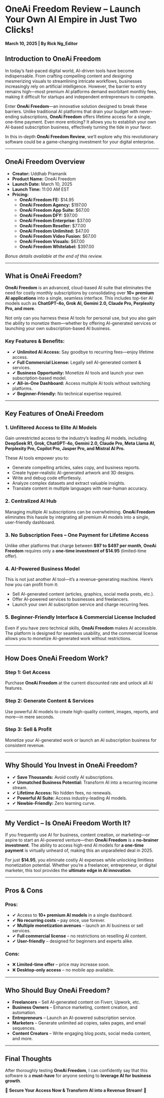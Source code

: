 # OneAi Freedom Review – Launch Your Own AI Empire in Just Two Clicks!

**March 10, 2025 | By Rick Ng_Editor**

## **Introduction to OneAi Freedom**


In today’s fast-paced digital world, AI-driven tools have become indispensable. From crafting compelling content and designing mesmerizing visuals to streamlining intricate workflows, businesses increasingly rely on artificial intelligence. However, the barrier to entry remains high—most premium AI platforms demand exorbitant monthly fees, making it difficult for startups and independent entrepreneurs to compete.

Enter **OneAi Freedom**—an innovative solution designed to break these barriers. Unlike traditional AI platforms that drain your budget with never-ending subscriptions, **OneAi Freedom** offers lifetime access for a single, one-time payment. Even more enticing? It allows you to establish your own AI-based subscription business, effectively turning the tide in your favor.

In this in-depth **OneAi Freedom Review**, we’ll explore why this revolutionary software could be a game-changing investment for your digital enterprise.

---

## **OneAi Freedom Overview**

- **Creator:** Uddhab Pramanik  
- **Product Name:** OneAi Freedom  
- **Launch Date:** March 10, 2025  
- **Launch Time:** 11:00 AM EST  
- **Pricing:**
  - **OneAi Freedom FE:** $14.95  
  - **OneAi Freedom Agency:** $197.00  
  - **OneAi Freedom App Suite:** $67.00  
  - **OneAi Freedom DFY:** $97.00  
  - **OneAi Freedom Enterprise:** $37.00  
  - **OneAi Freedom Reseller:** $77.00  
  - **OneAi Freedom Unlimited:** $47.00  
  - **OneAi Freedom Video Fusion:** $67.00  
  - **OneAi Freedom Visuals:** $67.00  
  - **OneAi Freedom Whitelabel:** $397.00  

*Bonus details available at the end of this review.*

---

## **What is OneAi Freedom?**

**OneAi Freedom** is an advanced, cloud-based AI suite that eliminates the need for costly monthly subscriptions by consolidating over **10+ premium AI applications** into a single, seamless interface. This includes top-tier AI models such as **ChatGPT-4o, Grok AI, Gemini 2.0, Claude Pro, Perplexity Pro, and more**.

Not only can you harness these AI tools for personal use, but you also gain the ability to monetize them—whether by offering AI-generated services or launching your own subscription-based AI business.

### **Key Features & Benefits:**
- ✔ **Unlimited AI Access:** Say goodbye to recurring fees—enjoy lifetime access.  
- ✔ **Full Commercial License:** Legally sell AI-generated content & services.  
- ✔ **Business Opportunity:** Monetize AI tools and launch your own subscription-based model.  
- ✔ **All-in-One Dashboard:** Access multiple AI tools without switching platforms.  
- ✔ **Beginner-Friendly:** No technical expertise required.

---

## **Key Features of OneAi Freedom**

### **1. Unfiltered Access to Elite AI Models**
Gain unrestricted access to the industry’s leading AI models, including **DeepSeek R1, Grok, ChatGPT-4o, Gemini 2.0, Claude Pro, Meta Llama AI, Perplexity Pro, Copilot Pro, Jasper Pro, and Mistral AI Pro.**

These AI tools empower you to:
- Generate compelling articles, sales copy, and business reports.
- Create hyper-realistic AI-generated artwork and 3D designs.
- Write and debug code effortlessly.
- Analyze complex datasets and extract valuable insights.
- Translate content in multiple languages with near-human accuracy.

### **2. Centralized AI Hub**
Managing multiple AI subscriptions can be overwhelming. **OneAi Freedom** eliminates this hassle by integrating all premium AI models into a single, user-friendly dashboard.

### **3. No Subscription Fees – One Payment for Lifetime Access**
Unlike other platforms that charge between **$97 to $497 per month**, **OneAi Freedom** requires only a **one-time investment of $14.95** (limited-time offer).

### **4. AI-Powered Business Model**
This is not just another AI tool—it’s a revenue-generating machine. Here’s how you can profit from it:
- Sell AI-generated content (articles, graphics, social media posts, etc.).
- Offer AI-powered services to businesses and freelancers.
- Launch your own AI subscription service and charge recurring fees.

### **5. Beginner-Friendly Interface & Commercial License Included**
Even if you have zero technical skills, **OneAi Freedom** makes AI accessible. The platform is designed for seamless usability, and the commercial license allows you to monetize AI-generated work without restrictions.

---

## **How Does OneAi Freedom Work?**

### **Step 1: Get Access**
Purchase **OneAi Freedom** at the current discounted rate and unlock all AI features.

### **Step 2: Generate Content & Services**
Use powerful AI models to create high-quality content, images, reports, and more—in mere seconds.

### **Step 3: Sell & Profit**
Monetize your AI-generated work or launch an AI subscription business for consistent revenue.

---

## **Why Should You Invest in OneAi Freedom?**
- ✔ **Save Thousands:** Avoid costly AI subscriptions.  
- ✔ **Unmatched Business Potential:** Transform AI into a recurring income stream.  
- ✔ **Lifetime Access:** No hidden fees, no renewals.  
- ✔ **Powerful AI Suite:** Access industry-leading AI models.  
- ✔ **Newbie-Friendly:** Zero learning curve.

---

## **My Verdict – Is OneAi Freedom Worth It?**

If you frequently use AI for business, content creation, or marketing—or aspire to start an AI-powered venture—then **OneAi Freedom** is a **no-brainer investment**. The ability to access high-end AI models for **a one-time payment** is virtually unheard of, making this an unparalleled deal in 2025.

For just **$14.95**, you eliminate costly AI expenses while unlocking limitless monetization potential. Whether you’re a freelancer, entrepreneur, or digital marketer, this tool provides the **ultimate edge in AI innovation**.

---

## **Pros & Cons**

### **Pros:**
- ✔ Access to **10+ premium AI models** in a single dashboard.  
- ✔ **No recurring costs** – pay once, use forever.  
- ✔ **Multiple monetization avenues** – launch an AI business or sell services.  
- ✔ **Full commercial license** – no restrictions on reselling AI content.  
- ✔ **User-friendly** – designed for beginners and experts alike.

### **Cons:**
- ❌ **Limited-time offer** – price may increase soon.  
- ❌ **Desktop-only access** – no mobile app available.

---

## **Who Should Buy OneAi Freedom?**
- **Freelancers** – Sell AI-generated content on Fiverr, Upwork, etc.  
- **Business Owners** – Enhance marketing, content creation, and automation.  
- **Entrepreneurs** – Launch an AI-powered subscription service.  
- **Marketers** – Generate unlimited ad copies, sales pages, and email sequences.  
- **Content Creators** – Write engaging blog posts, social media content, and more.

---

## **Final Thoughts**

After thoroughly testing **OneAi Freedom**, I can confidently say that this software is a **must-have** for anyone seeking to **leverage AI for business growth**.

🚀 **Secure Your Access Now & Transform AI into a Revenue Stream!** 🚀
